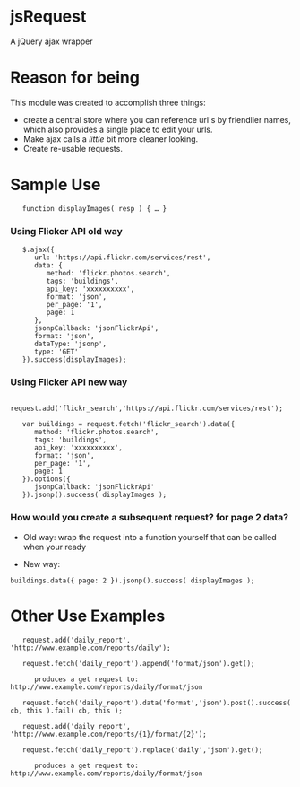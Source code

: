 jsRequest
=========

A jQuery ajax wrapper

# Reason for being

This module was created to accomplish three things: 

- create a central store where you can reference url's by friendlier names, which also provides a single place to edit your urls.
- Make ajax calls a *little* bit more cleaner looking.
- Create re-usable requests.


# Sample Use

````
   function displayImages( resp ) { … }
````

### Using Flicker API old way

````
   $.ajax({
      url: 'https://api.flickr.com/services/rest',
      data: {
         method: 'flickr.photos.search',
         tags: 'buildings',
         api_key: 'xxxxxxxxxx',
         format: 'json',
         per_page: '1',
         page: 1
      },
      jsonpCallback: 'jsonFlickrApi',
      format: 'json',
      dataType: 'jsonp',
      type: 'GET'
   }).success(displayImages);
````


### Using Flicker API new way

````
   request.add('flickr_search','https://api.flickr.com/services/rest');

   var buildings = request.fetch('flickr_search').data({
      method: 'flickr.photos.search',
      tags: 'buildings',
      api_key: 'xxxxxxxxxx',
      format: 'json',
      per_page: '1',
      page: 1
   }).options({
      jsonpCallback: 'jsonFlickrApi'
   }).jsonp().success( displayImages );
````


### How would you create a subsequent request? for page 2 data?

   - Old way: wrap the request into a function yourself that can be called when your ready

   - New way: 

   ````
   buildings.data({ page: 2 }).jsonp().success( displayImages );
   ````


# Other Use Examples

````
   request.add('daily_report', 'http://www.example.com/reports/daily');

   request.fetch('daily_report').append('format/json').get();

      produces a get request to: http://www.example.com/reports/daily/format/json

   request.fetch('daily_report').data('format','json').post().success( cb, this ).fail( cb, this );
````

````
   request.add('daily_report', 'http://www.example.com/reports/{1}/format/{2}');

   request.fetch('daily_report').replace('daily','json').get();

      produces a get request to: http://www.example.com/reports/daily/format/json
````
